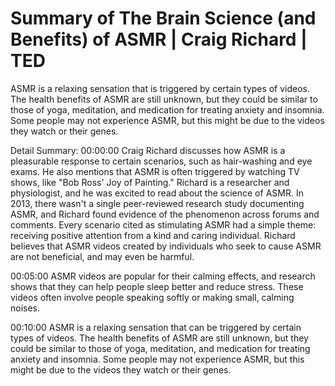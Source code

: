 # Summary of The Brain Science (and Benefits) of ASMR | Craig Richard | TED

ASMR is a relaxing sensation that is triggered by certain types of videos. The health benefits of ASMR are still unknown, but they could be similar to those of yoga, meditation, and medication for treating anxiety and insomnia. Some people may not experience ASMR, but this might be due to the videos they watch or their genes.

Detail Summary: 
00:00:00
Craig Richard discusses how ASMR is a pleasurable response to certain scenarios, such as hair-washing and eye exams. He also mentions that ASMR is often triggered by watching TV shows, like "Bob Ross' Joy of Painting." Richard is a researcher and physiologist, and he was excited to read about the science of ASMR. In 2013, there wasn't a single peer-reviewed research study documenting ASMR, and Richard found evidence of the phenomenon across forums and comments. Every scenario cited as stimulating ASMR had a simple theme: receiving positive attention from a kind and caring individual. Richard believes that ASMR videos created by individuals who seek to cause ASMR are not beneficial, and may even be harmful.

00:05:00
ASMR videos are popular for their calming effects, and research shows that they can help people sleep better and reduce stress. These videos often involve people speaking softly or making small, calming noises.

00:10:00
ASMR is a relaxing sensation that can be triggered by certain types of videos. The health benefits of ASMR are still unknown, but they could be similar to those of yoga, meditation, and medication for treating anxiety and insomnia. Some people may not experience ASMR, but this might be due to the videos they watch or their genes.

